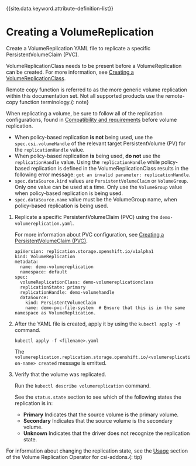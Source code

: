 
{{site.data.keyword.attribute-definition-list}}

# Creating a VolumeReplication

Create a VolumeReplication YAML file to replicate a specific PersistentVolumeClaim (PVC).

VolumeReplicationClass needs to be present before a VolumeReplication can be created. For more information, see [Creating a VolumeReplicationClass](creating_volumereplicationclass.md).

Remote copy function is referred to as the more generic volume replication within this documentation set. Not all supported products use the remote-copy function terminology.{: note}

When replicating a volume, be sure to follow all of the replication configurations, found in [Compatibility and requirements](../installation/install_compatibility_requirements.md) before volume replication.

- When policy-based replication **is not** being used, use the `spec.csi.volumeHandle` of the relevant target PersistentVolume (PV) for the `replicationHandle` value.
- When policy-based replication **is** being used, **do not** use the `replicationHandle` value. Using the `replicationHandle` while policy-based replication is defined in the VolumeReplicationClass results in the following error message: `got an invalid parameter: replicationHandle`.
- `spec.dataSource.kind` values are `PersistentVolumeClaim` or `VolumeGroup`. Only one value can be used at a time. Only use the `VolumeGroup` value when policy-based replication is being used.
- `spec.dataSource.name` value must be the VolumeGroup name, when policy-based replication is being used.

1.  Replicate a specific PersistentVolumeClaim (PVC) using the `demo-volumereplication.yaml`.

    For more information about PVC configuration, see [Creating a PersistentVolumeClaim (PVC)](creating_pvc.md).

    ```
    apiVersion: replication.storage.openshift.io/v1alpha1
    kind: VolumeReplication
    metadata:
      name: demo-volumereplication
      namespace: default
    spec:
      volumeReplicationClass: demo-volumereplicationclass
      replicationState: primary
      replicationHandle: demo-volumehandle
      dataSource:
        kind: PersistentVolumeClaim
        name: demo-pvc-file-system  # Ensure that this is in the same namespace as VolumeReplication.
    ```

2.  After the YAML file is created, apply it by using the `kubectl apply -f` command.

    ```
    kubectl apply -f <filename>.yaml
    ```

    The `volumereplication.replication.storage.openshift.io/<volumereplication-name> created` message is emitted.

3.  Verify that the volume was replicated.

    Run the `kubectl describe volumereplication` command.

    See the `status.state` section to see which of the following states the replication is in:

    -   **Primary** Indicates that the source volume is the primary volume.
    -   **Secondary** Indicates that the source volume is the secondary volume.
    -   **Unknown** Indicates that the driver does not recognize the replication state.

For information about changing the replication state, see the [Usage](https://github.com/csiblock/volume-replication-operator/tree/v0.1.0#usage) section of the Volume Replication Operator for csi-addons.{: tip}

